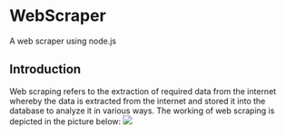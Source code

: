 # WebScraper
A web scraper using node.js
## Introduction 
Web scraping refers to the extraction of required data from the internet whereby the data is extracted from the internet and stored it into the database to analyze it in various ways.
The working of web scraping is depicted in the picture below:
<image src="/Images/screenshot1.png">
